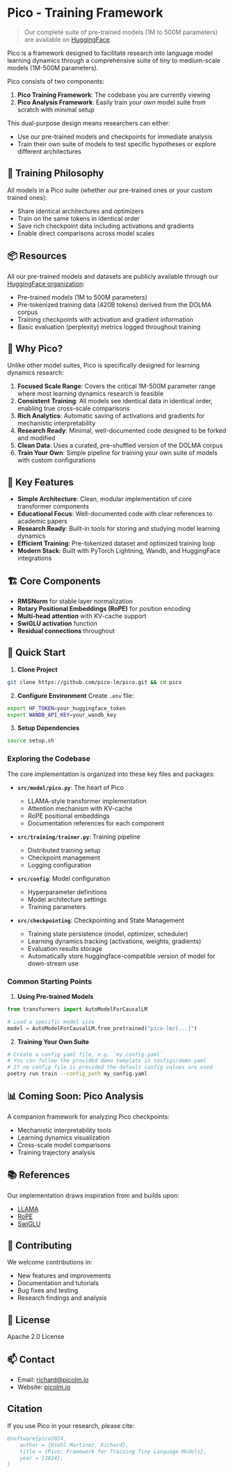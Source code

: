 # Pico - Training Framework

> Our complete suite of pre-trained models (1M to 500M parameters) are available on [HuggingFace](https://huggingface.co/pico-lm).

Pico is a framework designed to facilitate research into language model learning dynamics through a comprehensive suite of tiny to medium-scale models (1M-500M parameters). 

Pico consists of two components:
1. **Pico Training Framework**: The codebase you are currently viewing
2. **Pico Analysis Framework**: Easily train your own model suite from scratch with minimal setup

This dual-purpose design means researchers can either:
- Use our pre-trained models and checkpoints for immediate analysis
- Train their own suite of models to test specific hypotheses or explore different architectures

## 🔄 Training Philosophy

All models in a Pico suite (whether our pre-trained ones or your custom trained ones):
- Share identical architectures and optimizers
- Train on the same tokens in identical order
- Save rich checkpoint data including activations and gradients
- Enable direct comparisons across model scales

## 📦 Resources

All our pre-trained models and datasets are publicly available through our [HuggingFace organization](https://huggingface.co/pico-lm):
- Pre-trained models (1M to 500M parameters)
- Pre-tokenized training data (420B tokens) derived from the DOLMA corpus
- Training checkpoints with activation and gradient information
- Basic evaluation (perplexity) metrics logged throughout training

## 🌟 Why Pico?

Unlike other model suites, Pico is specifically designed for learning dynamics research:

1. **Focused Scale Range**: Covers the critical 1M-500M parameter range where most learning dynamics research is feasible
2. **Consistent Training**: All models see identical data in identical order, enabling true cross-scale comparisons
3. **Rich Analytics**: Automatic saving of activations and gradients for mechanistic interpretability
4. **Research Ready**: Minimal, well-documented code designed to be forked and modified
5. **Clean Data**: Uses a curated, pre-shuffled version of the DOLMA corpus
6. **Train Your Own**: Simple pipeline for training your own suite of models with custom configurations

## 🔑 Key Features

- **Simple Architecture**: Clean, modular implementation of core transformer components
- **Educational Focus**: Well-documented code with clear references to academic papers
- **Research Ready**: Built-in tools for storing and studying model learning dynamics
- **Efficient Training**: Pre-tokenized dataset and optimized training loop
- **Modern Stack**: Built with PyTorch Lightning, Wandb, and HuggingFace integrations

## 🏗️ Core Components

- **RMSNorm** for stable layer normalization
- **Rotary Positional Embeddings (RoPE)** for position encoding
- **Multi-head attention** with KV-cache support
- **SwiGLU activation** function
- **Residual connections** throughout

## 🚀 Quick Start

1. **Clone Project**
```bash
git clone https://github.com/pico-lm/pico.git && cd pico
```

2. **Configure Environment**
Create `.env` file:
```bash
export HF_TOKEN=your_huggingface_token
export WANDB_API_KEY=your_wandb_key
```

3. **Setup Dependencies**
```bash
source setup.sh
```
### Exploring the Codebase

The core implementation is organized into these key files and packages:

- **`src/model/pico.py`**: The heart of Pico
  - LLAMA-style transformer implementation
  - Attention mechanism with KV-cache
  - RoPE positional embeddings
  - Documentation references for each component

- **`src/training/trainer.py`**: Training pipeline
  - Distributed training setup
  - Checkpoint management
  - Logging configuration

- **`src/config`**: Model configuration
  - Hyperparameter definitions
  - Model architecture settings
  - Training parameters

- **`src/checkpointing`**: Checkpointing and State Management
  - Training state persistence (model, optimizer, scheduler)
  - Learning dynamics tracking (activations, weights, gradients)
  - Evaluation results storage
  - Automatically store huggingface-compatible version of model for down-stream use 

### Common Starting Points

1. **Using Pre-trained Models**
```python
from transformers import AutoModelForCausalLM

# Load a specific model size
model = AutoModelForCausalLM.from_pretrained("pico-lm/[...]")
```

2. **Training Your Own Suite**
```bash
# Create a config yaml file, e.g. `my_config.yaml`
# You can follow the provided demo template in configs/demo.yaml
# If no config file is provided the default config values are used
poetry run train --config_path my_config.yaml
```


## 📊 Coming Soon: Pico Analysis

A companion framework for analyzing Pico checkpoints:
- Mechanistic interpretability tools
- Learning dynamics visualization
- Cross-scale model comparisons
- Training trajectory analysis

## 📚 References

Our implementation draws inspiration from and builds upon:
- [LLAMA](https://arxiv.org/abs/2302.13971)
- [RoPE](https://arxiv.org/abs/2104.09864)
- [SwiGLU](https://arxiv.org/abs/2002.05202)

## 🤝 Contributing

We welcome contributions in:
- New features and improvements
- Documentation and tutorials
- Bug fixes and testing
- Research findings and analysis


## 📝 License

Apache 2.0 License

## 📫 Contact

- Email: [richard@picolm.io](richard@picolm.io)
- Website: [picolm.io](https://www.picolm.io)

## Citation

If you use Pico in your research, please cite:

```bibtex
@software{pico2024,
    author = {Diehl Martinez, Richard},
    title = {Pico: Framework for Training Tiny Language Models},
    year = {2024},
}
```
